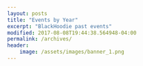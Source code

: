 ```yaml
---
layout: posts
title: "Events by Year"
excerpt: "BlackHoodie past events"
modified: 2017-08-08T19:44:38.564948-04:00
permalink: /archives/
header:
    image: /assets/images/banner_1.png
---
```


